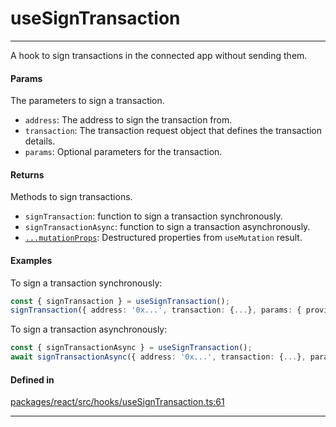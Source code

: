 # useSignTransaction
---

A hook to sign transactions in the connected app without sending them.

#### Params

The parameters to sign a transaction.
- `address`: The address to sign the transaction from.
- `transaction`: The transaction request object that defines the transaction details.
- `params`: Optional parameters for the transaction.

#### Returns

Methods to sign transactions.
- `signTransaction`: function to sign a transaction synchronously.
- `signTransactionAsync`: function to sign a transaction asynchronously.
- [`...mutationProps`](https://tanstack.com/query/latest/docs/framework/react/reference/useMutation): Destructured properties from `useMutation` result.

#### Examples

To sign a transaction synchronously:
```ts
const { signTransaction } = useSignTransaction();
signTransaction({ address: '0x...', transaction: {...}, params: { provider: { url: 'http://...' } } });
```

To sign a transaction asynchronously:
```ts
const { signTransactionAsync } = useSignTransaction();
await signTransactionAsync({ address: '0x...', transaction: {...}, params: { provider: { url: 'http://...' } } });
```

#### Defined in
[packages/react/src/hooks/useSignTransaction.ts:61](https://github.com/fuellabs/fuel-connectors/blob/main/packages/react/src/hooks/useSignTransaction.ts#L61)

___
